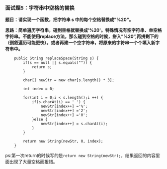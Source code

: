 ### 面试题5：字符串中空格的替换
**题目：请实现一个函数，把字符串 s 中的每个空格替换成"%20"。**

**思路：简单遍历字符串，碰到空格就替换成'%20'。特殊情况有空字符串、单空格字符串。不能使用replace方法。那么碰到空格的时候，拼入”%20“,再拼剩下的（倒叙遍历可能更快）。或者再建一个空字符串，将原来的字符串一个个填入新字符串中。**
```
	public String replaceSpace(String s) {
        if(s == null || s.equals("")) {
			return s;
		}
		
		char[] newStr = new char[s.length() * 3];
		
		int index = 0;
		
		for(int i = 0;i < s.length();i ++) {
			if(s.charAt(i) == ' ') {
				newStr[index++] ='%';
				newStr[index++] ='2';
				newStr[index++] ='0';
			}else {
				newStr[index++] = s.charAt(i);
			}
		}
		
		return new String(newStr, 0, index);
    }
```

ps:第一次return的时候写的是`return new String(newStr);`，结果返回的内容里面出现了大量空格而报错。